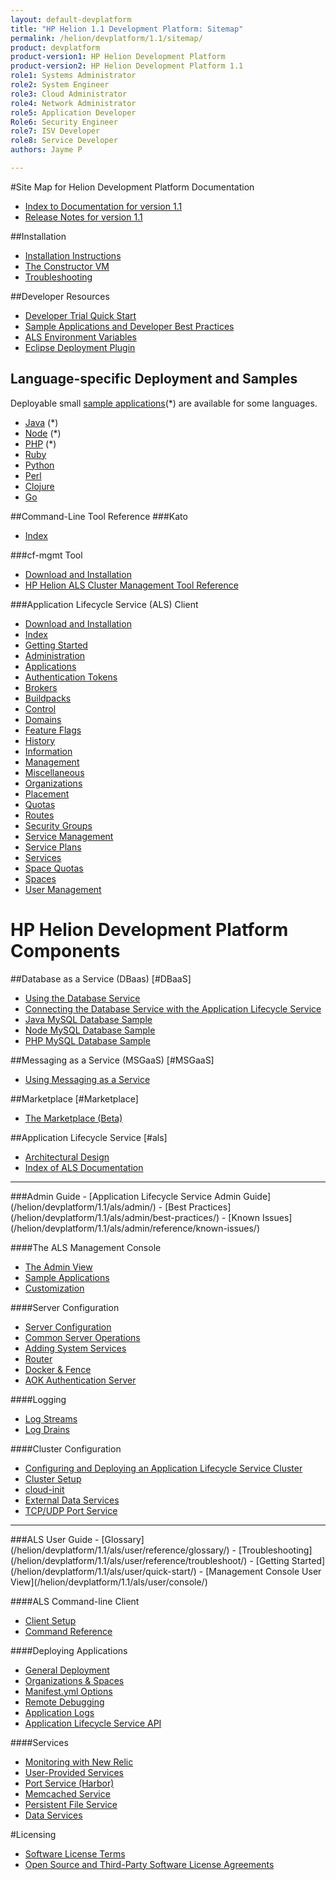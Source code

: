 ```yaml
---
layout: default-devplatform
title: "HP Helion 1.1 Development Platform: Sitemap"
permalink: /helion/devplatform/1.1/sitemap/
product: devplatform
product-version1: HP Helion Development Platform
product-version2: HP Helion Development Platform 1.1
role1: Systems Administrator 
role2: System Engineer
role3: Cloud Administrator
role4: Network Administrator
role5: Application Developer
Role6: Security Engineer
role7: ISV Developer 
role8: Service Developer
authors: Jayme P

---
```

<!--UNDER REVISION-->

<!-- <iframe src="http://15.184.32.138/content/documentation/devplatform/sitemap/"></iframe> -->

#Site Map for Helion Development Platform Documentation

- [Index to Documentation for version 1.1](/helion/devplatform/1.1/)
- [Release Notes for version 1.1](/helion/devplatform/1.1/release-notes/)


##Installation
- [Installation Instructions](/helion/devplatform/1.1/install/)
- [The Constructor VM](/helion/devplatform/1.1/als/client/constructor/)
- [Troubleshooting](/helion/devplatform/1.1/install/troubleshooting/)

##Developer Resources

- [Developer Trial Quick Start](/helion/devplatform/1.1/ALS-developer-trial-quick-start/)
- [Sample Applications and Developer Best Practices](/helion/devplatform/1.1/appdev/)
- [ALS Environment Variables](/helion/devplatform/1.1/als/user/reference/environment/)
- [Eclipse Deployment Plugin](/helion/devplatform/1.1/eclipse/)


## Language-specific Deployment and Samples 
Deployable small [sample applications](/helion/devplatform/1.1/appdev/#sample)(*) are available for some languages.

-   [Java](/helion/devplatform/1.1/als/user/deploy/languages/java/) (*)
-   [Node](/helion/devplatform/1.1/als/user/deploy/languages/node/) (*)
-   [PHP](/helion/devplatform/1.1/als/user/deploy/languages/php/) (*)
-   [Ruby](/helion/devplatform/1.1/als/user/deploy/languages/ruby/)
-   [Python](/helion/devplatform/1.1/als/user/deploy/languages/python/)
-   [Perl](/helion/devplatform/1.1/als/user/deploy/languages/perl/)
-   [Clojure](/helion/devplatform/1.1/als/user/deploy/languages/clojure/)
-   [Go](/helion/devplatform/1.1/als/user/deploy/languages/go/)

##Command-Line Tool Reference
###Kato
- [Index](/helion/devplatform/1.1/als/admin/reference/kato-ref/)

###cf-mgmt Tool
- [Download and Installation](/helion/devplatform/1.1/als/client/download/)
- [HP Helion ALS Cluster Management Tool Reference](/helion/devplatform/1.1/als/client/reference/)

###Application Lifecycle Service (ALS) Client
- [Download and Installation](/helion/devplatform/1.1/als/user/client/)
- [Index](/helion/devplatform/1.1/als/user/reference/client-ref/)
- [Getting Started](/helion/devplatform/1.1/als/user/reference/client-ref/gettingstarted/)
- [Administration](/helion/devplatform/1.1/als/user/reference/client-ref/administration/)
- [Applications](/helion/devplatform/1.1/als/user/reference/client-ref/applications/)
- [Authentication Tokens](/helion/devplatform/1.1/als/user/reference/client-ref/tokens/)
- [Brokers](/helion/devplatform/1.1/als/user/reference/client-ref/brokers/)
- [Buildpacks](/helion/devplatform/1.1/als/user/reference/client-ref/buildpacks/)
- [Control](/helion/devplatform/1.1/als/user/reference/client-ref/control/)
- [Domains](/helion/devplatform/1.1/als/user/reference/client-ref/domains/)
- [Feature Flags](/helion/devplatform/1.1/als/user/reference/client-ref/flags/)
- [History](/helion/devplatform/1.1/als/user/reference/client-ref/history/)
- [Information](/helion/devplatform/1.1/als/user/reference/client-ref/information/)
- [Management](/helion/devplatform/1.1/als/user/reference/client-ref/management/)
- [Miscellaneous](/helion/devplatform/1.1/als/user/reference/client-ref/miscellaneous/)
- [Organizations](/helion/devplatform/1.1/als/user/reference/client-ref/organizations/)
- [Placement](/helion/devplatform/1.1/als/user/reference/client-ref/placement/)
- [Quotas](/helion/devplatform/1.1/als/user/reference/client-ref/quotas/)
- [Routes](/helion/devplatform/1.1/als/user/reference/client-ref/routes/)
- [Security Groups](/helion/devplatform/1.1/als/user/reference/client-ref/securitygroups/)
- [Service Management](/helion/devplatform/1.1/als/user/reference/client-ref/servicemanagement/)
- [Service Plans](/helion/devplatform/1.1/als/user/reference/client-ref/serviceplans/)
- [Services](helion/devplatform/1.1/als/user/reference/client-ref/services/)
- [Space Quotas](/helion/devplatform/1.1/als/user/reference/client-ref/spacequotas/)
- [Spaces](/helion/devplatform/1.1/als/user/reference/client-ref/spaces/)
- [User Management](/helion/devplatform/1.1/als/user/reference/client-ref/usermanagement/)

# HP Helion Development Platform Components

##Database as a Service (DBaas) [#DBaaS]
- [Using the Database Service](/helion/devplatform/1.1/databaseservice/)
- [Connecting the Database Service with the Application Lifecycle Service](/helion/devplatform/1.1/connectdatabase/)
- [Java MySQL Database Sample](/helion/devplatform/1.1/workbook/database/java/) 
- [Node MySQL Database Sample](/helion/devplatform/1.1/workbook/database/node/) 
- [PHP MySQL Database Sample](/helion/devplatform/1.1/workbook/database/php/) 
 
##Messaging as a Service (MSGaaS) [#MSGaaS]

- [Using Messaging as a Service](/helion/devplatform/1.1/messageservice/)

##Marketplace [#Marketplace]
- [The Marketplace (Beta)](/helion/devplatform/1.1/marketplace/)

##Application Lifecycle Service [#als]
- [Architectural Design](/helion/devplatform/1.1/als/admin/reference/architecture/)
- [Index of ALS Documentation](/helion/devplatform/1.1/als/)
<hr>
###Admin Guide
- [Application Lifecycle Service Admin Guide](/helion/devplatform/1.1/als/admin/)
- [Best Practices](/helion/devplatform/1.1/als/admin/best-practices/)
- [Known Issues](/helion/devplatform/1.1/als/admin/reference/known-issues/)

####The ALS Management Console
- [The Admin View](/helion/devplatform/1.1/als/admin/console/)
- [Sample Applications](/helion/devplatform/1.1/als/admin/console/app-store/)
- [Customization](/helion/devplatform/1.1/als/admin/console/customize/)
 
####Server Configuration
- [Server Configuration](/helion/devplatform/1.1/als/admin/server/)
- [Common Server Operations](/helion/devplatform/1.1/als/admin/server/operations/)
- [Adding System Services](/helion/devplatform/1.1/als/admin/reference/add-service/)
- [Router](/helion/devplatform/1.1/als/admin/server/router/)
- [Docker & Fence](/helion/devplatform/1.1/als/admin/server/docker/)
- [AOK Authentication Server](/helion/devplatform/1.1/als/admin/server/aok/)

####Logging
- [Log Streams](/helion/devplatform/1.1/als/admin/server/logging/)
- [Log Drains](/helion/devplatform/1.1/als/admin/best-practices/logging-examples/)

####Cluster Configuration
- [Configuring and Deploying an Application Lifecycle Service Cluster](/helion/devplatform/1.1/deploy/)
- [Cluster Setup](/helion/devplatform/1.1/als/admin/cluster/)
- [cloud-init](/helion/devplatform/1.1/als/admin/cluster/cloud-init/)
- [External Data Services](/helion/devplatform/1.1/als/admin/cluster/external-db/)
- [TCP/UDP Port Service](/helion/devplatform/1.1/als/admin/cluster/harbor/)
<!-- [Availability and Placement Zones](/helion/devplatform/1.1/als/admin/cluster/zones/)-->
<hr>
###ALS User Guide
- [Glossary](/helion/devplatform/1.1/als/user/reference/glossary/)
- [Troubleshooting](/helion/devplatform/1.1/als/user/reference/troubleshoot/)
- [Getting Started](/helion/devplatform/1.1/als/user/quick-start/)
- [Management Console User View](/helion/devplatform/1.1/als/user/console/)

####ALS Command-line Client
- [Client Setup](/helion/devplatform/1.1/als/user/client/)
- [Command Reference](/helion/devplatform/1.1/als/user/reference/client-ref/)

####Deploying Applications
- [General Deployment](/helion/devplatform/1.1/als/user/deploy/)
- [Organizations & Spaces](/helion/devplatform/1.1/als/user/deploy/orgs-spaces/)
- [Manifest.yml Options](/helion/devplatform/1.1/als/user/deploy/manifestyml/)
- [Remote Debugging](/helion/devplatform/1.1/als/user/deploy/app-debug/)
- [Application Logs](/helion/devplatform/1.1/als/user/deploy/app-logs/)
- [Application Lifecycle Service API](/helion/devplatform/1.1/als/user/reference/api/) 
<!-- [Domains & Routes](/helion/devplatform/1.1/als/user/deploy/domains-routes/)
- [App Versions](/helion/devplatform/1.1/als/user/deploy/app-versions/)-->
####Services
- [Monitoring with New Relic](/helion/devplatform/1.1/als/user/deploy/newrelic/)
- [User-Provided Services](/helion/devplatform/1.1/als/user/services/user-provided/)
- [Port Service (Harbor)](/helion/devplatform/1.1/als/user/services/port-service/)
- [Memcached Service](/helion/devplatform/1.1/als/user/services/memcached/)
- [Persistent File Service](/helion/devplatform/1.1/als/user/services/filesystem/)
- [Data Services](/helion/devplatform/1.1/als/user/services/data-services/)

#Licensing
- [Software License Terms](/helion/devplatform/1.1/eula/)
- [Open Source and Third-Party Software License Agreements](/helion/devplatform/1.1/3rd-party-license-agreements/)

